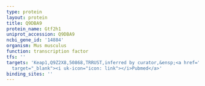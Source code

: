 ```yaml
---
type: protein
layout: protein
title: Q9DBA9
protein_name: Gtf2h1
uniprot_accession: Q9DBA9
ncbi_gene_id: '14884'
organism: Mus musculus
function: transcription factor
tfs: ''
targets: 'Keap1,Q9Z2X8,50868,TRRUST,inferred by curator,&ensp;<a href="https://www.ncbi.nlm.nih.gov/pubmed/?term=20173742%5Buid%5D"
  target="_blank"><i uk-icon="icon: link"></i>Pubmed</a>'
binding_sites: ''
---
```

